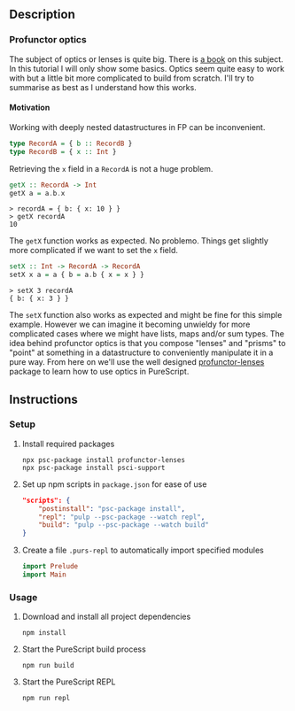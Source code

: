 ## Description
### Profunctor optics
The subject of optics or lenses is quite big. There is [a book](https://leanpub.com/lenses) on this subject. In this tutorial I will only show some basics. Optics seem quite easy to work with but a little bit more complicated to build from scratch. I'll try to summarise as best as I understand how this works.
#### Motivation
Working with deeply nested datastructures in FP can be inconvenient.
```purescript
type RecordA = { b :: RecordB }
type RecordB = { x :: Int }
```
Retrieving the `x` field in a `RecordA` is not a huge problem.
```purescript
getX :: RecordA -> Int
getX a = a.b.x
```
```
> recordA = { b: { x: 10 } }
> getX recordA
10
```
The `getX` function works as expected. No problemo. Things get slightly more complicated if we want to set the `x` field.
```purescript
setX :: Int -> RecordA -> RecordA
setX x a = a { b = a.b { x = x } }
```
```
> setX 3 recordA
{ b: { x: 3 } }
```
The `setX` function also works as expected and might be fine for this simple example. However we can imagine it becoming unwieldy for more complicated cases where we might have lists, maps and/or sum types. The idea behind profunctor optics is that you compose "lenses" and "prisms" to "point" at something in a datastructure to conveniently manipulate it in a pure way. From here on we'll use the well designed [profunctor-lenses](https://pursuit.purescript.org/packages/purescript-profunctor-lenses/5.0.0) package to learn how to use optics in PureScript.
## Instructions
### Setup
1. Install required packages
    ```
    npx psc-package install profunctor-lenses
    npx psc-package install psci-support
    ```
1. Set up npm scripts in `package.json` for ease of use
    ```json
    "scripts": {
        "postinstall": "psc-package install",
        "repl": "pulp --psc-package --watch repl",
        "build": "pulp --psc-package --watch build"
    }
    ```
1. Create a file `.purs-repl` to automatically import specified modules
    ```purescript
    import Prelude
    import Main
    ```
### Usage
1. Download and install all project dependencies
    ```
    npm install
    ```
1. Start the PureScript build process
    ```
    npm run build
    ```
1. Start the PureScript REPL
    ```
    npm run repl
    ```